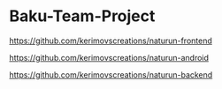# Baku-Team-Project


https://github.com/kerimovscreations/naturun-frontend


https://github.com/kerimovscreations/naturun-android


https://github.com/kerimovscreations/naturun-backend

